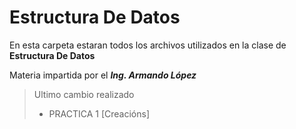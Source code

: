 # Estructura De Datos

En esta carpeta estaran todos los archivos utilizados
en la clase de **Estructura De Datos**

Materia impartida por el ***Ing. Armando López***


>Ultimo cambio realizado
>- PRACTICA 1 [Creacións]
